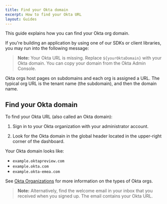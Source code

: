 ```yaml
---
title: Find your Okta domain
excerpt: How to find your Okta URL
layout: Guides
---
```


This guide explains how you can find your Okta org domain.

<!-- I don't think this article needs nutrition facts; it is too short and simple -->

If you're building an application by using one of our SDKs or client libraries, you may run into the following message:

> **Note:** Your Okta URL is missing. Replace `${yourOktaDomain}` with your Okta domain. You can copy your domain from the Okta Admin Console.

Okta orgs host pages on subdomains and each org is assigned a URL. The typical org URL is the tenant name (the subdomain), and then the domain name.

## Find your Okta domain

To find your Okta URL (also called an Okta domain):

1. Sign in to your Okta organization with your administrator account.

2. Look for the Okta domain in the global header located in the upper-right corner of the dashboard.

Your Okta domain looks like:

* `example.oktapreview.com`
* `example.okta.com`
* `example.okta-emea.com`

See [Okta Organizations](/docs/concepts/okta-organizations/) for more information on the types of Okta orgs.

> **Note:** Alternatively, find the welcome email in your inbox that you received when you signed up. The email contains your Okta URL.
